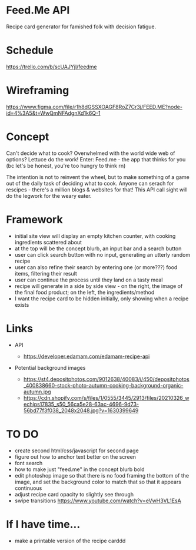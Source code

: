 # Feed.Me API
Recipe card generator for famished folk with decision fatigue.

# Schedule 
https://trello.com/b/scUAJYjl/feedme

# Wireframing
https://www.figma.com/file/r1h8dGSSXOAGF8RoZ7Cr3j/FEED.ME?node-id=4%3A5&t=WwQmNFAdgnXd1k6Q-1

# Concept 
Can't decide what to cook? Overwhelmed with the world wide web of options? Lettuce do the work! Enter: Feed.me - the app that thinks for you (bc let's be honest, you're too hungry to think rn)

The intention is not to reinvent the wheel, but to make something of a game out of the daily task of deciding what to cook. Anyone can serach for rescipes - there's a million blogs & websites for that! This API call sight will do the legwork for the weary eater.
        
# Framework
- initial site view will display an empty kitchen counter, with cooking ingredients scattered about
- at the top will be the concept blurb, an input bar and a search button
- user can click search button with no input, generating an utterly random recipe
- user can also refine their search by entering one (or more???) food items, filtering their result
- user can continue the process until they land on a tasty meal
- recipe will generate in a side by side view - on the right, the image of the final food product; on the left, the ingredients/method
- I want the recipe card to be hidden initially, only showing when a recipe exists

# Links
- API
    - https://developer.edamam.com/edamam-recipe-api

- Potential background images
    - https://st4.depositphotos.com/9012638/40083/i/450/depositphotos_400838660-stock-photo-autumn-cooking-background-organic-autumn.jpg
    - https://cdn.shopify.com/s/files/1/0555/3445/2913/files/20210326_wechips17835_s50_56ca5e28-63ac-4696-9d73-56bd77f3f038_2048x2048.jpg?v=1630399649
    
# TO DO
- create second html/css/javascript for second page
- figure out how to anchor text better on the screen
- font search
- how to make just "feed.me" in the concept blurb bold
- edit photoshop image so that there is no food framing the bottom of the image, and set the background color to match that so that it appears continuous
- adjust recipe card opacity to slightly see through
- swipe transitions
    https://www.youtube.com/watch?v=eVwH3VL1EsA

# If I have time...
- make a printable version of the recipe carddd